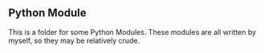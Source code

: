 ## Python Module
This is a folder for some Python Modules. These modules are all written by myself, so they may be relatively crude.
